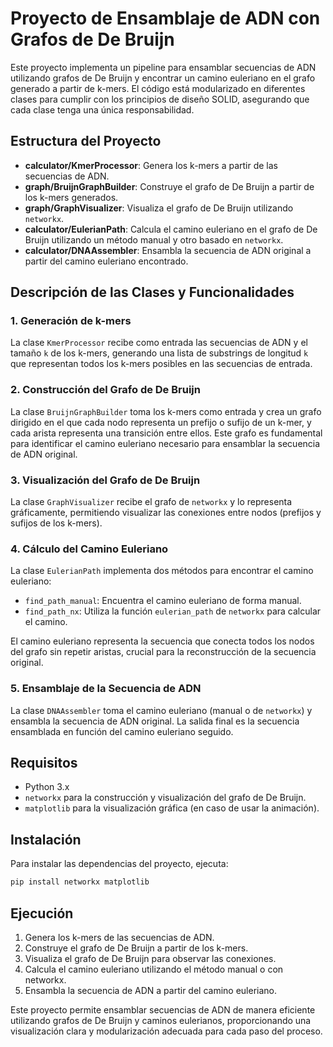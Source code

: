 # Proyecto de Ensamblaje de ADN con Grafos de De Bruijn

Este proyecto implementa un pipeline para ensamblar secuencias de ADN utilizando grafos de De Bruijn y encontrar un camino euleriano en el grafo generado a partir de k-mers. El código está modularizado en diferentes clases para cumplir con los principios de diseño SOLID, asegurando que cada clase tenga una única responsabilidad.

## Estructura del Proyecto

- **calculator/KmerProcessor**: Genera los k-mers a partir de las secuencias de ADN.
- **graph/BruijnGraphBuilder**: Construye el grafo de De Bruijn a partir de los k-mers generados.
- **graph/GraphVisualizer**: Visualiza el grafo de De Bruijn utilizando `networkx`.
- **calculator/EulerianPath**: Calcula el camino euleriano en el grafo de De Bruijn utilizando un método manual y otro basado en `networkx`.
- **calculator/DNAAssembler**: Ensambla la secuencia de ADN original a partir del camino euleriano encontrado.

## Descripción de las Clases y Funcionalidades

### 1. Generación de k-mers

La clase `KmerProcessor` recibe como entrada las secuencias de ADN y el tamaño `k` de los k-mers, generando una lista de substrings de longitud `k` que representan todos los k-mers posibles en las secuencias de entrada.

### 2. Construcción del Grafo de De Bruijn

La clase `BruijnGraphBuilder` toma los k-mers como entrada y crea un grafo dirigido en el que cada nodo representa un prefijo o sufijo de un k-mer, y cada arista representa una transición entre ellos. Este grafo es fundamental para identificar el camino euleriano necesario para ensamblar la secuencia de ADN original.

### 3. Visualización del Grafo de De Bruijn

La clase `GraphVisualizer` recibe el grafo de `networkx` y lo representa gráficamente, permitiendo visualizar las conexiones entre nodos (prefijos y sufijos de los k-mers).

### 4. Cálculo del Camino Euleriano

La clase `EulerianPath` implementa dos métodos para encontrar el camino euleriano:
- `find_path_manual`: Encuentra el camino euleriano de forma manual.
- `find_path_nx`: Utiliza la función `eulerian_path` de `networkx` para calcular el camino.

El camino euleriano representa la secuencia que conecta todos los nodos del grafo sin repetir aristas, crucial para la reconstrucción de la secuencia original.

### 5. Ensamblaje de la Secuencia de ADN

La clase `DNAAssembler` toma el camino euleriano (manual o de `networkx`) y ensambla la secuencia de ADN original. La salida final es la secuencia ensamblada en función del camino euleriano seguido.

## Requisitos

- Python 3.x
- `networkx` para la construcción y visualización del grafo de De Bruijn.
- `matplotlib` para la visualización gráfica (en caso de usar la animación).

## Instalación

Para instalar las dependencias del proyecto, ejecuta:

```bash
pip install networkx matplotlib
```

## Ejecución

1. Genera los k-mers de las secuencias de ADN.
2. Construye el grafo de De Bruijn a partir de los k-mers.
3. Visualiza el grafo de De Bruijn para observar las conexiones.
4. Calcula el camino euleriano utilizando el método manual o con networkx.
5. Ensambla la secuencia de ADN a partir del camino euleriano.

Este proyecto permite ensamblar secuencias de ADN de manera eficiente utilizando grafos de De Bruijn y caminos eulerianos, proporcionando una visualización clara y modularización adecuada para cada paso del proceso.
